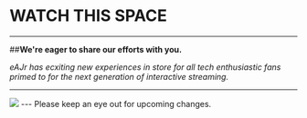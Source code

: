 # WATCH THIS SPACE

---

##**We're eager to share our efforts with you.**  

*eAJr has ecxiting new experiences in store for all tech enthusiastic fans primed to for the next generation of interactive streaming.*

---
<img src="https://docs.google.com/drawings/d/e/2PACX-1vQwBQJdVzXv1xL5niy_pzGvE3_XpZDHpe0-C5ljGhloZjG2IepOcpqS4ocj9vowPEulCen9IV4bYLzc/pub?w=960&h=720">
---
Please keep an eye out for upcoming changes.  
